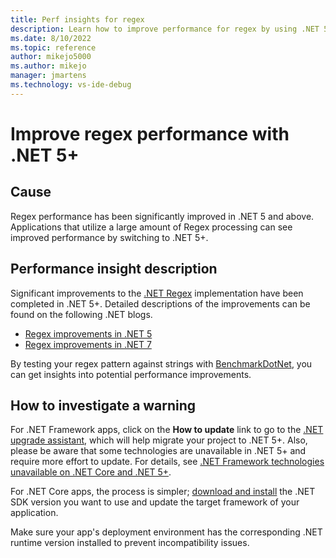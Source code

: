 ```yaml
---
title: Perf insights for regex
description: Learn how to improve performance for regex by using .NET 5+.
ms.date: 8/10/2022
ms.topic: reference
author: mikejo5000
ms.author: mikejo
manager: jmartens
ms.technology: vs-ide-debug
---
```


# Improve regex performance with .NET 5+

## Cause

Regex performance has been significantly improved in .NET 5 and above. Applications that utilize a large amount of Regex processing can see improved performance by switching to .NET 5+.

## Performance insight description

Significant improvements to the [.NET Regex](/dotnet/api/system.text.regularexpressions.regex) implementation have been completed in .NET 5+. Detailed descriptions of the improvements can be found on the following .NET blogs.

- [Regex improvements in .NET 5](https://devblogs.microsoft.com/dotnet/regex-performance-improvements-in-net-5/)
- [Regex improvements in .NET 7](https://devblogs.microsoft.com/dotnet/regular-expression-improvements-in-dotnet-7/)

By testing your regex pattern against strings with [BenchmarkDotNet](https://benchmarkdotnet.org/), you can get insights into potential performance improvements.

## How to investigate a warning

For .NET Framework apps, click on the **How to update** link to go to the [.NET upgrade assistant](https://dotnet.microsoft.com/platform/upgrade-assistant), which will help migrate your project to .NET 5+. Also, please be aware that some technologies are unavailable in .NET 5+ and require more effort to update. For details, see [.NET Framework technologies unavailable on .NET Core and .NET 5+](/dotnet/core/porting/net-framework-tech-unavailable).

For .NET Core apps, the process is simpler; [download and install](https://dotnet.microsoft.com/download/dotnet) the .NET SDK version you want to use and update the target framework of your application.

Make sure your app's deployment environment has the corresponding .NET runtime version installed to prevent incompatibility issues.
